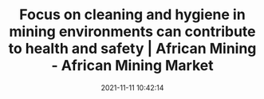---
"title": "Focus on cleaning and hygiene in mining environments can contribute to health and safety | African Mining - African Mining Market"
"date": "2021-11-11 10:42:14"
"feed_name": "GOOGLENEWSMINING"
"feed_website": "https://news.google.com/search?q=mining%2Bincident&hl=en-US&gl=US&ceid=US:en"
"feed_rss": "https://news.google.com/rss/search?q=mining%2Bincident&hl=en-US&gl=US&ceid=US:en"
"link": "https://africanminingmarket.com/focus-on-cleaning-and-hygiene-in-mining-environments-can-contribute-to-health-and-safety/11886/"
"source": "{'href': 'https://africanminingmarket.com', 'title': 'African Mining Market'}"
"file": "_posts/2021-1-1-a13f3207eb01f2e64591b2880bfa839999d549e8.md"
"accident": "0"
"drilling": "0"
"dead": "0"
"injured": "0"
"arrested": "0"
"place": "unknown place"
"where": "unknown site"
"causes": "unknown"
"place_uri": "unknown place"
---